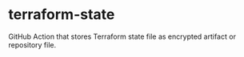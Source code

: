 # terraform-state
GitHub Action that stores Terraform state file as encrypted artifact or repository file.
